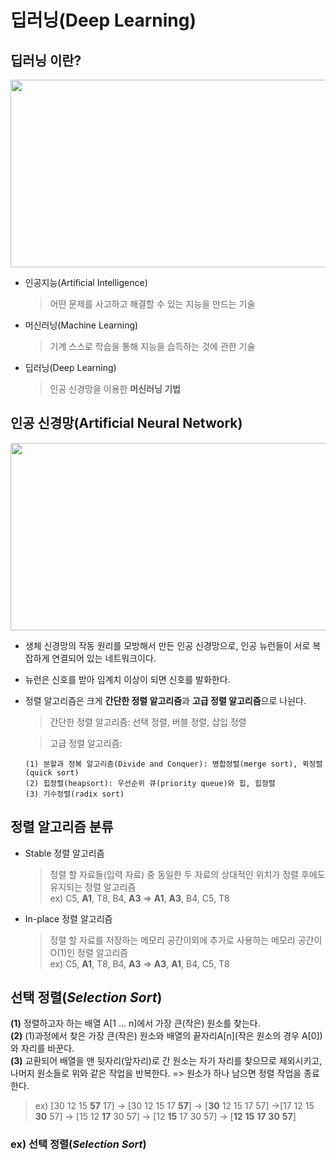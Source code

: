 # 딥러닝(Deep Learning)

## 딥러닝 이란?
<img src="https://user-images.githubusercontent.com/62328584/94544407-271cbc80-0286-11eb-91ad-16f9c768d86e.JPG" width="750px" height="300px"></img><br/>

* 인공지능(Artificial Intelligence)

    >어떤 문제를 사고하고 해결할 수 있는 지능을 만드는 기술  
       
* 머신러닝(Machine Learning)

    >기계 스스로 학습을 통해 지능을 습득하는 것에 관한 기술

* 딥러닝(Deep Learning)

    >인공 신경망을 이용한 **머신러닝 기법**

## 인공 신경망(Artificial Neural Network)
<img src="https://user-images.githubusercontent.com/62328584/94545092-0d2fa980-0287-11eb-994a-53f867fdfb7b.JPG" width="750px" height="300px"></img><br/>

* 생체 신경망의 작동 원리를 모방해서 만든 인공 신경망으로, 인공 뉴런들이 서로 복잡하게 연결되어 있는 네트워크이다.    
* 뉴런은 신호를 받아 임계치 이상이 되면 신호를 발화한다.

* 정렬 알고리즘은 크게 **간단한 정렬 알고리즘**과 **고급 정렬 알고리즘**으로 나뉜다.
    >간단한 정렬 알고리즘: 선택 정렬, 버블 정렬, 삽입 정렬   

    >고급 정렬 알고리즘:

      (1) 분할과 정복 알고리즘(Divide and Conquer): 병합정렬(merge sort), 퀵정렬(quick sort)
      (2) 힙정렬(heapsort): 우선순위 큐(priority queue)와 힙, 힙정렬
      (3) 기수정렬(radix sort) 


정렬 알고리즘 분류
-------------
* Stable 정렬 알고리즘
    >정렬 할 자료들(입력 자료) 중 동일한 두 자료의 상대적인 위치가 정렬 후에도 유지되는 정렬 알고리즘   
    >ex) C5, **A1**, T8, B4, **A3** => **A1**, **A3**, B4, C5, T8

* In-place 정렬 알고리즘
    >정렬 할 자료를 저장하는 메모리 공간이외에 추가로 사용하는 메모리 공간이 O(1)인 정렬 알고리즘   
    >ex) C5, **A1**, T8, B4, **A3** => **A3**, **A1**, B4, C5, T8


선택 정렬(_Selection Sort_)
-------------
**(1)** 정렬하고자 하는 배열 A[1 … n]에서 가장 큰(작은) 원소를 찾는다.   
**(2)** (1)과정에서 찾은 가장 큰(작은) 원소와 배열의 끝자리A[n](작은 원소의 경우 A[0])와 자리를 바꾼다.   
**(3)** 교환되어 배열을 맨 뒷자리(앞자리)로 간 원소는 자기 자리를 찾으므로 제외시키고, 나머지 원소들로 위와 같은 작업을 반복한다. => 원소가 하나 남으면 정렬 작업을 종료한다.

>ex) [30 12 15 **57** 17] -> [30 12 15 17 **57**] -> [**30** 12 15 17 57] ->[17 12 15 **30** 57] -> [15 12 **17** 30 57] -> [12 **15** 17 30 57] -> [**12** **15** **17** **30** **57**]

### ex) 선택 정렬(_Selection Sort_)
